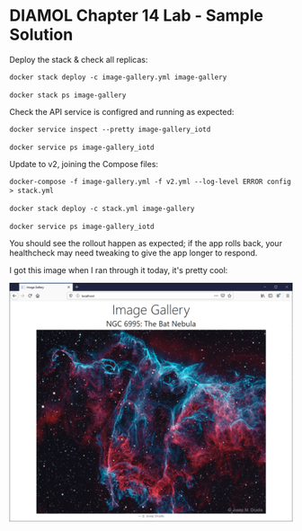 # DIAMOL Chapter 14 Lab - Sample Solution

Deploy the stack & check all replicas:

```
docker stack deploy -c image-gallery.yml image-gallery

docker stack ps image-gallery
```

Check the API service is configred and running as expected:

```
docker service inspect --pretty image-gallery_iotd

docker service ps image-gallery_iotd
```

Update to v2, joining the Compose files:

```
docker-compose -f image-gallery.yml -f v2.yml --log-level ERROR config > stack.yml

docker stack deploy -c stack.yml image-gallery

docker service ps image-gallery_iotd
```

You should see the rollout happen as expected; if the app rolls back, your healthcheck may need tweaking to give the app longer to respond.

I got this image when I ran through it today, it's pretty cool:

![Bat Nebula](solution.png)
